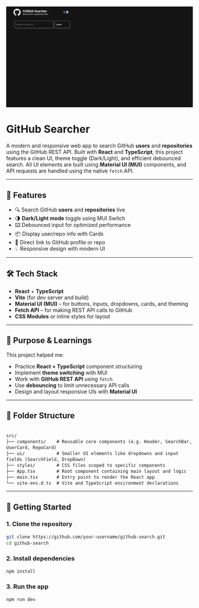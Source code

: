 <p align="center">
  <img src="https://github.com/arehmanbutt/CarbonTeq-Internship/raw/main/public/Dark_Mode.png" width="700" alt="Dark Mode Screenshot" />
</p>


# GitHub Searcher

A modern and responsive web app to search GitHub **users** and **repositories** using the GitHub REST API. Built with **React** and **TypeScript**, this project features a clean UI, theme toggle (Dark/Light), and efficient debounced search. All UI elements are built using **Material UI (MUI)** components, and API requests are handled using the native `fetch` API.

---

## 🚀 Features

- 🔍 Search GitHub **users** and **repositories** live
- 🌗 **Dark/Light mode** toggle using MUI Switch
- ⌨️ Debounced input for optimized performance
- 📦 Display user/repo info with Cards
- 📎 Direct link to GitHub profile or repo
- 💡 Responsive design with modern UI

---

## 🛠️ Tech Stack

- **React** + **TypeScript**
- **Vite** (for dev server and build)
- **Material UI (MUI)** – for buttons, inputs, dropdowns, cards, and theming
- **Fetch API** – for making REST API calls to GitHub
- **CSS Modules** or inline styles for layout

---

## 🧠 Purpose & Learnings

This project helped me:

- Practice **React + TypeScript** component structuring
- Implement **theme switching** with MUI
- Work with **GitHub REST API** using `fetch`
- Use **debouncing** to limit unnecessary API calls
- Design and layout responsive UIs with **Material UI**

---

## 📁 Folder Structure

```

src/
├── components/    # Reusable core components (e.g. Header, SearchBar, UserCard, RepoCard)
├── ui/            # Smaller UI elements like dropdowns and input fields (SearchField, DropDown)
├── styles/        # CSS files scoped to specific components
├── App.tsx        # Root component containing main layout and logic
├── main.tsx       # Entry point to render the React app
└── vite-env.d.ts  # Vite and TypeScript environment declarations

```

---

## 🧪 Getting Started

### 1. Clone the repository

```bash
git clone https://github.com/your-username/github-search.git
cd github-search
````

### 2. Install dependencies

```bash
npm install
```

### 3. Run the app

```bash
npm run dev



